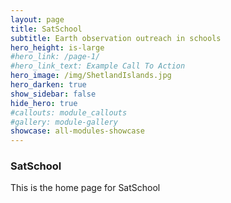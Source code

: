 ```yaml
---
layout: page
title: SatSchool
subtitle: Earth observation outreach in schools
hero_height: is-large
#hero_link: /page-1/
#hero_link_text: Example Call To Action
hero_image: /img/ShetlandIslands.jpg
hero_darken: true
show_sidebar: false
hide_hero: true
#callouts: module_callouts
#gallery: module-gallery
showcase: all-modules-showcase
---
```


### SatSchool

This is the home page for SatSchool
